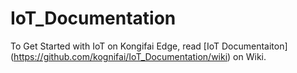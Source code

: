 # IoT_Documentation
To Get Started with IoT on Kongifai Edge, read [IoT Documentaiton] (https://github.com/kognifai/IoT_Documentation/wiki) on Wiki.
